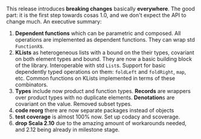 This release introduces **breaking changes** basically **everywhere**. The good part: it is the first step towards cosas 1.0, and we don't expect the API to change much. An executive summary:

1. **Dependent functions** which can be parametric and composed. All operations are implemented as dependent functions. They can wrap std `FunctionX`s.
2. **KLists** as heterogeneous lists with a bound on the their types, covariant on both element types and bound. They are now a basic building block of the library. Interoperable with std `List`s. Support for basic dependently typed operations on them: `foldLeft` and `foldRight`, `map`, etc. Common functions on KLists implemented in terms of these combinators.
3. **Types** include now product and function types. **Records** are wrappers over product types with no duplicate elements. **Denotation**s are covariant on the value. Removed subset types.
4. **code reorg** there are now separate packages instead of objects
5. **test coverage** is almost 100% now. Set up codacy and scoverage.
6. **drop Scala 2.10** due to the amazing amount of workarounds needed, and 2.12 being already in milestone stage.
